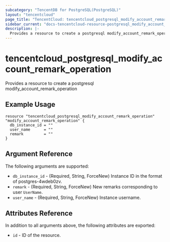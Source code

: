 ```yaml
---
subcategory: "TencentDB for PostgreSQL(PostgreSQL)"
layout: "tencentcloud"
page_title: "TencentCloud: tencentcloud_postgresql_modify_account_remark_operation"
sidebar_current: "docs-tencentcloud-resource-postgresql_modify_account_remark_operation"
description: |-
  Provides a resource to create a postgresql modify_account_remark_operation
---
```


# tencentcloud_postgresql_modify_account_remark_operation

Provides a resource to create a postgresql modify_account_remark_operation

## Example Usage

```hcl
resource "tencentcloud_postgresql_modify_account_remark_operation" "modify_account_remark_operation" {
  db_instance_id = ""
  user_name      = ""
  remark         = ""
}
```

## Argument Reference

The following arguments are supported:

* `db_instance_id` - (Required, String, ForceNew) Instance ID in the format of postgres-4wdeb0zv.
* `remark` - (Required, String, ForceNew) New remarks corresponding to user `UserName`.
* `user_name` - (Required, String, ForceNew) Instance username.

## Attributes Reference

In addition to all arguments above, the following attributes are exported:

* `id` - ID of the resource.



